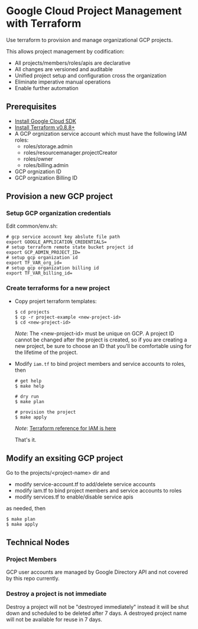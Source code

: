 # Google Cloud Project Management with Terraform

Use terraform to provision and manage organizational GCP projects.

This allows project management by codification:

* All projects/members/roles/apis are declarative
* All changes are versioned and auditable
* Unified project setup and configuration cross the organization
* Eliminate imperative manual operations
* Enable further automation


## Prerequisites

* [Install Google Cloud SDK](https://cloud.google.com/container-engine/docs/before-you-begin)
* [Install Terraform v0.8.8+](https://www.terraform.io/intro/getting-started/install.html) 
* A GCP orgnization service account which must have the following IAM roles:
  * roles/storage.admin
  * roles/resourcemanager.projectCreator 
  * roles/owner
  * roles/billing.admin
* GCP orgnization ID
* GCP orgnization Billing ID


## Provision a new GCP project

### Setup GCP organization credentials

Edit common/env.sh:

```
# gcp service account key abslute file path
export GOOGLE_APPLICATION_CREDENTIALS=
# setup terraform remote state bucket project id
export GCP_ADMIN_PROJECT_ID=
# setup gcp organization id
export TF_VAR_org_id=
# setup gcp organization billing id
export TF_VAR_billing_id=
```

### Create terraforms for a new project

* Copy projert terraform templates:

  ```
  $ cd projects
  $ cp -r project-example <new-project-id>
  $ cd <new-project-id>
  ```
  _Note_: The \<new-project-id\> must be unique on GCP.
  A project ID cannot be changed after the project is created, so if you are creating a new project, be sure to choose an ID that you'll be comfortable using for the lifetime of the project.

* Modify `iam.tf` to bind project members and service accounts to roles, then

  ```
  # get help
  $ make help

  # dry run
  $ make plan

  # provision the project
  $ make apply
  ```
  _Note_: [Terraform reference for IAM is here](https://www.terraform.io/docs/providers/google/)

  That's it.

## Modify an exsiting GCP project

Go to the projects/\<project-name\> dir and 

  * modify service-account.tf to add/delete service accounts
  * modify iam.tf to bind project members and service accounts to roles
  * modify services.tf to enable/disable service apis

  as needed, then

  ```
  $ make plan
  $ make apply
  ```
  
## Technical Nodes

### Project Members
GCP user accounts are managed by Google Directory API and not covered by this repo currently. 

### Destroy a project is not immediate

Destroy a project will not be "destroyed immediately" instead it will be shut down and scheduled to be deleted after 7 days. 
A destroyed project name will not be available for reuse in 7 days.
